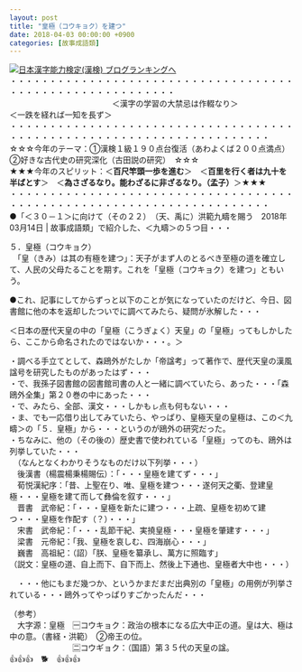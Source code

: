 ```yaml
---
layout: post
title: "皇極（コウキョク）を建つ"
date: 2018-04-03 00:00:00 +0900
categories: [故事成語類]
---
```


[![](/syuusyuu9701/assets/images/皇極（コウキョク）を建つ-br_c_3028_1.gif)](http://blog.with2.net/link.php?1659096:3028 "日本漢字能力検定(漢検) ブログランキングへ")[日本漢字能力検定(漢検) ブログランキングへ](http://blog.with2.net/link.php?1659096:3028)  
・・・・・・・・・・・・・・・・・・・・・・・・・・・・・・・・・・・・・・・・・・・・・・・・・・・・・・・・・  
　　　　　　　　　　　　　＜漢字の学習の大禁忌は作輟なり＞　　　　　　　　　＜一跌を経れば一知を長ず＞  
・・・・・・・・・・・・・・・・・・・・・・・・・・・・・・・・・・・・・・・・・・・・・・・・・・・・・・・・・・・・・・・・・・・・・  
☆☆☆今年のテーマ：①漢検１級１９０点台復活（あわよくば２００点満点）　②好きな古代史の研究深化（古田説の研究）　☆☆☆  
★★★今年のスピリット：＜**百尺竿頭一歩を進む**＞　＜**百里を行く者は九十を半ばとす**＞　＜**為さざるなり。能わざるに非ざるなり。（孟子）**＞★★★  
・・・・・・・・・・・・・・・・・・・・・・・・・・・・・・・・・・・・・・・・・・・・・・・・・・・・・・・・・・・・・・・・・・・・・  
●「＜３０－１＞に向けて（その２２）　（天、禹に）洪範九疇を賜う　2018年03月14日 | 故事成語類」で紹介した、＜九疇＞の５つ目・・・  
  
５．皇極（コウキョク）  
　「皇（きみ）は其の有極を建つ」：天子がまず人のとるべき至極の道を確立して、人民の父母たることを期す。これを「皇極（コウキョク）を建つ」ともいう。  
  
●これ、記事にしてからずっと以下のことが気になっていたのだけど、今日、図書館に他の本を返却したついでに調べてみたら、疑問が氷解した・・・  
  
＜日本の歴代天皇の中の「皇極（こうぎょく）天皇」の「皇極」ってもしかしたら、ここから命名されたのではないか・・・。＞  
  
・調べる手立てとして、森鴎外がたしか「帝諡考」って著作で、歴代天皇の漢風諡号を研究したものがあったはず・・・  
・で、我孫子図書館の図書館司書の人と一緒に調べていたら、あった・・・「森鴎外全集」第２０巻の中にあった・・・  
・で、みたら、全部、漢文・・・しかもㇾ点も何もない・・・  
・ま、でも一応借り出してみていたら、やっぱり、皇極天皇の皇極は、この＜九疇＞の「５．皇極」から・・・というのが鴎外の研究だった。  
・ちなみに、他の（その後の）歴史書で使われている「皇極」ってのも、鴎外は列挙していた・・・  
　（なんとなくわかりそうなものだけ以下列挙・・・）  
　後漢書（楊震楊秉楊賜伝）：「・・・皇極を建てず・・・」  
　荀悦漢紀序：「昔、上聖在り、唯、皇極を建つ・・・遂何天之衢、登建皇極・・・皇極を建て而して彝倫を叙す・・・」  
　晋書　武帝紀：「・・・皇極を新たに建つ・・・上疏、皇極を初めて建つ・・・皇極を作配す（？）・・・」  
　宋書　武帝紀：「・・・乱節干紀、実撓皇極・・・皇極を肇建す・・・」  
　梁書　元帝紀：「我、皇極を哀しむ、四海崩心・・・」  
　巍書　高祖紀：（詔）「朕、皇極を纂承し、萬方に照臨す」  
（説文：皇極の道、自上而下、自下而上、然後上下通也、皇極者大中也・・・）  
  
　・・・他にもまだ幾つか、というかまだまだ出典別の「皇極」の用例が列挙されている・・・鴎外ってやっぱりすごかったんだ・・・  
  
（参考）  
　大字源：皇極　🈩コウキョク：政治の根本になる広大中正の道。皇は大、極は中の意。（書経・洪範）　②帝王の位。  
　　　　　　　　🈔コウギョク：（国語）第３５代の天皇の諡。  
👍👍👍　🐕　👍👍👍